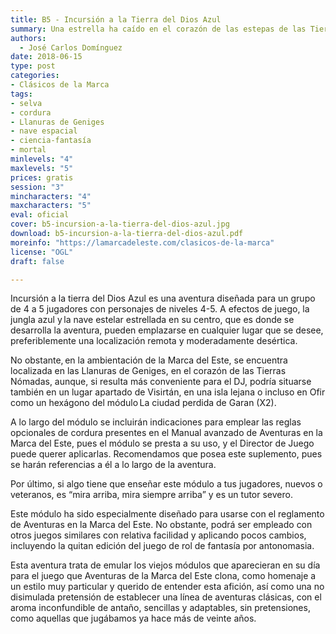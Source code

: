 ```yaml
---
title: B5 - Incursión a la Tierra del Dios Azul
summary: Una estrella ha caído en el corazón de las estepas de las Tierras Nómadas y de ella ha empezado a extenderse una extraña jungla de hojas azules. Los animales mutan en sus cercanías, el cielo nocturno se llena de portentos y la gente tiene sueños y profecías nefandas.
authors:
  - José Carlos Domínguez
date: 2018-06-15
type: post
categories:
- Clásicos de la Marca
tags:
- selva
- cordura
- Llanuras de Geniges
- nave espacial
- ciencia-fantasía
- mortal
minlevels: "4"
maxlevels: "5"
prices: gratis
session: "3"
mincharacters: "4"
maxcharacters: "5"
eval: oficial
cover: b5-incursion-a-la-tierra-del-dios-azul.jpg
download: b5-incursion-a-la-tierra-del-dios-azul.pdf
moreinfo: "https://lamarcadeleste.com/clasicos-de-la-marca"
license: "OGL"
draft: false

---
```



Incursión a la tierra del Dios Azul es una aventura diseñada para un grupo de 4 a 5 jugadores con personajes de niveles 4-5. A efectos de juego, la jungla azul y la nave estelar estrellada en su centro, que es donde se desarrolla la aventura, pueden emplazarse en cualquier lugar que se desee, preferiblemente una localización remota y moderadamente desértica.

No obstante, en la ambientación de la Marca del Este, se encuentra localizada en las Llanuras de Geniges, en el corazón de las Tierras Nómadas, aunque, si resulta más conveniente para el DJ, podría situarse también en un lugar apartado de Visirtán, en una isla lejana o incluso en Ofir como un hexágono del módulo La ciudad perdida de Garan (X2).

A lo largo del módulo se incluirán indicaciones para emplear las reglas opcionales de cordura presentes en el Manual avanzado de Aventuras en la Marca del Este, pues el módulo se presta a su uso, y el Director de Juego puede querer aplicarlas. Recomendamos que posea este suplemento, pues se harán referencias a él a lo largo de la aventura.

Por último, si algo tiene que enseñar este módulo a tus jugadores, nuevos o veteranos, es “mira arriba, mira siempre arriba” y es un tutor severo.

Este módulo ha sido especialmente diseñado para usarse con el reglamento de Aventuras en la Marca del Este. No obstante, podrá ser empleado con otros juegos similares con relativa facilidad y aplicando pocos cambios, incluyendo la quitan edición del juego de rol de fantasía por antonomasia.

Esta aventura trata de emular los viejos módulos que aparecieran en su día para el juego que Aventuras de la Marca del Este clona, como homenaje a un estilo muy particular y querido de entender esta afición, así como una no disimulada pretensión de establecer una línea de aventuras clásicas, con el aroma inconfundible de antaño, sencillas y adaptables, sin pretensiones, como aquellas que jugábamos ya hace más de veinte años.
